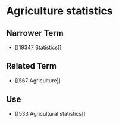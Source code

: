 # Agriculture statistics  

## Narrower Term

- [[19347 Statistics]]  

## Related Term

- [[567 Agriculture]]  

## Use

- [[533 Agricultural statistics]]  

